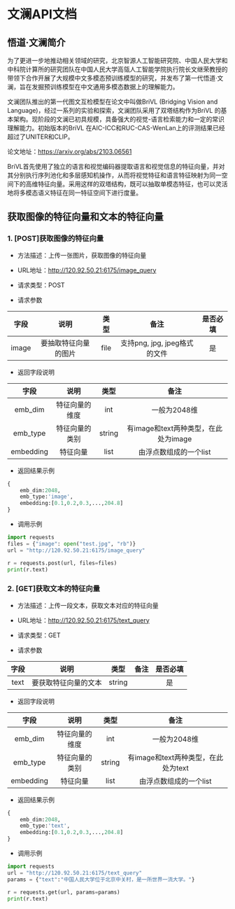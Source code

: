 # 文澜API文档

## 悟道·文澜简介
为了更进一步地推动相关领域的研究，北京智源人工智能研究院、中国人民大学和中科院计算所的研究团队在中国人民大学高瓴人工智能学院执行院长文继荣教授的带领下合作开展了大规模中文多模态预训练模型的研究，并发布了第一代悟道·文澜，旨在发掘预训练模型在中文通用多模态数据上的理解能力。


文澜团队推出的第一代图文互检模型在论文中叫做BriVL (Bridging Vision and Language)，经过一系列的实验和探索，文澜团队采用了双塔结构作为BriVL 的基本架构。现阶段的文澜已初具规模，具备强大的视觉-语言检索能力和一定的常识理解能力。初始版本的BriVL 在AIC-ICC和RUC-CAS-WenLan上的评测结果已经超过了UNITER和CLIP。


论文地址：https://arxiv.org/abs/2103.06561


BriVL首先使用了独立的语言和视觉编码器提取语言和视觉信息的特征向量，并对其分别执行序列池化和多层感知机操作，从而将视觉特征和语言特征映射为同一空间下的高维特征向量。采用这样的双塔结构，既可以抽取单模态特征，也可以灵活地将多模态语义特征在同一特征空间下进行度量。

## 获取图像的特征向量和文本的特征向量


### 1. [POST]获取图像的特征向量

* 方法描述：上传一张图片，获取图像的特征向量

* URL地址：http://120.92.50.21:6175/image_query

* 请求类型：POST

* 请求参数


| 字段 | 说明 | 类型 | 备注 | 是否必填 |
|:-----:|:-----:|:-----:|:-----:|:-----:|
| image|要抽取特征向量的图片|file|支持png, jpg, jpeg格式的文件|是|


* 返回字段说明
   
| 字段 | 说明 | 类型 | 备注 |
|:-----:|:-----:|:-----:|:-----:|
| emb_dim | 特征向量的维度 | int | 一般为2048维 |
| emb_type | 特征向量的类别 | string | 有image和text两种类型，在此处为image |
| embedding | 特征向量 | list | 由浮点数组成的一个list |

* 返回结果示例

```python
{
  	emb_dim:2048,
  	emb_type:'image',
  	embedding:[0.1,0.2,0.3,...,204.8]
}
```



* 调用示例

```python
import requests
files = {"image": open("test.jpg", "rb")}
url = "http://120.92.50.21:6175/image_query"

r = requests.post(url, files=files)
print(r.text)
```

### 2. [GET]获取文本的特征向量

* 方法描述：上传一段文本，获取文本对应的特征向量

* URL地址：http://120.92.50.21:6175/text_query

* 请求类型：GET

* 请求参数


| 字段 | 说明 | 类型 | 备注 | 是否必填 |
|:-----:|:-----:|:-----:|:-----:|:-----:|
| text |要获取特征向量的文本| string|  |是|


* 返回字段说明
   
| 字段 | 说明 | 类型 | 备注 |
|:-----:|:-----:|:-----:|:-----:|
| emb_dim | 特征向量的维度 | int | 一般为2048维 |
| emb_type | 特征向量的类别 | string | 有image和text两种类型，在此处为text |
| embedding | 特征向量 | list | 由浮点数组成的一个list |


* 返回结果示例

```python
{
  	emb_dim:2048,
  	emb_type:'text',
  	embedding:[0.1,0.2,0.3,...,204.8]
}
```


* 调用示例

```python
import requests
url = "http://120.92.50.21:6175/text_query"
params = {"text":"中国人民大学位于北京中关村，是一所世界一流大学。"}

r = requests.get(url, params=params)
print(r.text)
```
